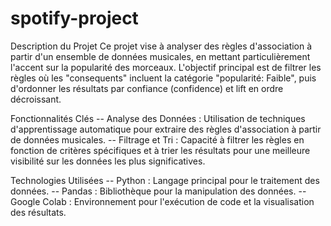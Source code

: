# spotify-project

Description du Projet
Ce projet vise à analyser des règles d'association à partir d'un ensemble de données musicales, en mettant particulièrement l'accent sur la popularité des morceaux. L'objectif principal est de filtrer les règles où les "consequents" incluent la catégorie "popularité: Faible", puis d'ordonner les résultats par confiance (confidence) et lift en ordre décroissant.

Fonctionnalités Clés
-- Analyse des Données : Utilisation de techniques d'apprentissage automatique pour extraire des règles d'association à partir de données musicales.
-- Filtrage et Tri : Capacité à filtrer les règles en fonction de critères spécifiques et à trier les résultats pour une meilleure visibilité sur les données les plus significatives.

Technologies Utilisées
-- Python : Langage principal pour le traitement des données.
-- Pandas : Bibliothèque pour la manipulation des données.
-- Google Colab : Environnement pour l'exécution de code et la visualisation des résultats.
